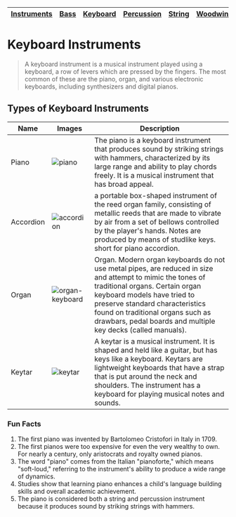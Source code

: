 | [Instruments](instruments.md) | [Bass](bass.md) | [Keyboard](keyboard.md) |  [Percussion](percussion.md) | [String](string.md) | [Woodwind](woodwind.md) |
| --- | --- | --- | --- | --- | --- |

# Keyboard Instruments
> A keyboard instrument is a musical instrument played using a keyboard, a row of levers which are pressed by the fingers. The most common of these are the piano, organ, and various electronic keyboards, including synthesizers and digital pianos.

## Types of Keyboard Instruments
| Name | Images | Description |
| ----- | ------ | ---------- |
| Piano | ![piano](https://github.com/user-attachments/assets/f147615b-25ea-47ec-a608-2c5da58d1c5d) | The piano is a keyboard instrument that produces sound by striking strings with hammers, characterized by its large range and ability to play chords freely. It is a musical instrument that has broad appeal. |
| Accordion | ![accordion](https://github.com/user-attachments/assets/8b38aaec-4f52-499e-a679-01325f952ade) | a portable box-shaped instrument of the reed organ family, consisting of metallic reeds that are made to vibrate by air from a set of bellows controlled by the player's hands. Notes are produced by means of studlike keys. short for piano accordion. |
| Organ | ![organ-keyboard](https://github.com/user-attachments/assets/3f01f4df-9532-4f93-bb03-81493e248d5a) | Organ. Modern organ keyboards do not use metal pipes, are reduced in size and attempt to mimic the tones of traditional organs. Certain organ keyboard models have tried to preserve standard characteristics found on traditional organs such as drawbars, pedal boards and multiple key decks (called manuals). |
| Keytar | ![keytar](https://github.com/user-attachments/assets/85944b25-f95c-42ab-b487-699e3cea4401) | A keytar is a musical instrument. It is shaped and held like a guitar, but has keys like a keyboard. Keytars are lightweight keyboards that have a strap that is put around the neck and shoulders. The instrument has a keyboard for playing musical notes and sounds. |

### Fun Facts
1. The first piano was invented by Bartolomeo Cristofori in Italy in 1709.
2. The first pianos were too expensive for even the very wealthy to own. For nearly a century, only aristocrats and royalty owned pianos.
3. The word "piano" comes from the Italian "pianoforte," which means "soft-loud," referring to the instrument's ability to produce a wide range of dynamics.
4. Studies show that learning piano enhances a child's language building skills and overall academic achievement.
5. The piano is considered both a string and percussion instrument because it produces sound by striking strings with hammers.
